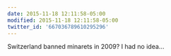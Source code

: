 ```yaml
---
date: 2015-11-18 12:11:58-05:00
modified: 2015-11-18 12:11:58-05:00
twitter_id: '667036789610295296'
---
```


  Switzerland banned minarets in 2009? I had no idea...